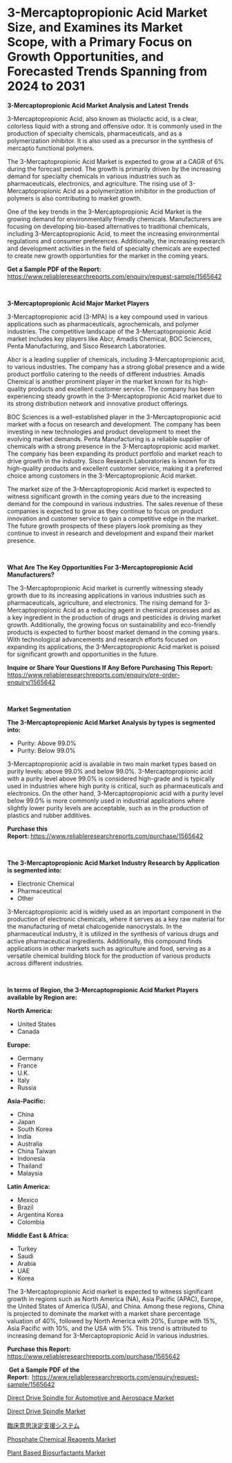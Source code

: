 <p><h1>3-Mercaptopropionic Acid Market Size, and Examines its Market Scope, with a Primary Focus on Growth Opportunities, and Forecasted Trends Spanning from 2024 to 2031</h1></p><p><strong>3-Mercaptopropionic Acid Market Analysis and Latest Trends</strong></p>
<p><p>3-Mercaptopropionic Acid, also known as thiolactic acid, is a clear, colorless liquid with a strong and offensive odor. It is commonly used in the production of specialty chemicals, pharmaceuticals, and as a polymerization inhibitor. It is also used as a precursor in the synthesis of mercapto functional polymers.</p><p>The 3-Mercaptopropionic Acid Market is expected to grow at a CAGR of 6% during the forecast period. The growth is primarily driven by the increasing demand for specialty chemicals in various industries such as pharmaceuticals, electronics, and agriculture. The rising use of 3-Mercaptopropionic Acid as a polymerization inhibitor in the production of polymers is also contributing to market growth.</p><p>One of the key trends in the 3-Mercaptopropionic Acid Market is the growing demand for environmentally friendly chemicals. Manufacturers are focusing on developing bio-based alternatives to traditional chemicals, including 3-Mercaptopropionic Acid, to meet the increasing environmental regulations and consumer preferences. Additionally, the increasing research and development activities in the field of specialty chemicals are expected to create new growth opportunities for the market in the coming years.</p></p>
<p><strong>Get a Sample PDF of the Report:&nbsp;</strong> <a href="https://www.reliableresearchreports.com/enquiry/request-sample/1565642">https://www.reliableresearchreports.com/enquiry/request-sample/1565642</a></p>
<p>&nbsp;</p>
<p><strong>3-Mercaptopropionic Acid Major Market Players</strong></p>
<p><p>3-Mercaptopropionic acid (3-MPA) is a key compound used in various applications such as pharmaceuticals, agrochemicals, and polymer industries. The competitive landscape of the 3-Mercaptopropionic Acid market includes key players like Abcr, Amadis Chemical, BOC Sciences, Penta Manufacturing, and Sisco Research Laboratories.</p><p>Abcr is a leading supplier of chemicals, including 3-Mercaptopropionic acid, to various industries. The company has a strong global presence and a wide product portfolio catering to the needs of different industries. Amadis Chemical is another prominent player in the market known for its high-quality products and excellent customer service. The company has been experiencing steady growth in the 3-Mercaptopropionic Acid market due to its strong distribution network and innovative product offerings.</p><p>BOC Sciences is a well-established player in the 3-Mercaptopropionic acid market with a focus on research and development. The company has been investing in new technologies and product development to meet the evolving market demands. Penta Manufacturing is a reliable supplier of chemicals with a strong presence in the 3-Mercaptopropionic acid market. The company has been expanding its product portfolio and market reach to drive growth in the industry. Sisco Research Laboratories is known for its high-quality products and excellent customer service, making it a preferred choice among customers in the 3-Mercaptopropionic Acid market.</p><p>The market size of the 3-Mercaptopropionic Acid market is expected to witness significant growth in the coming years due to the increasing demand for the compound in various industries. The sales revenue of these companies is expected to grow as they continue to focus on product innovation and customer service to gain a competitive edge in the market. The future growth prospects of these players look promising as they continue to invest in research and development and expand their market presence.</p></p>
<p>&nbsp;</p>
<p><strong>What Are The Key Opportunities For 3-Mercaptopropionic Acid Manufacturers?</strong></p>
<p><p>The 3-Mercaptopropionic Acid market is currently witnessing steady growth due to its increasing applications in various industries such as pharmaceuticals, agriculture, and electronics. The rising demand for 3-Mercaptopropionic Acid as a reducing agent in chemical processes and as a key ingredient in the production of drugs and pesticides is driving market growth. Additionally, the growing focus on sustainability and eco-friendly products is expected to further boost market demand in the coming years. With technological advancements and research efforts focused on expanding its applications, the 3-Mercaptopropionic Acid market is poised for significant growth and opportunities in the future.</p></p>
<p><strong>Inquire or Share Your Questions If Any Before Purchasing This Report:</strong> <a href="https://www.reliableresearchreports.com/enquiry/pre-order-enquiry/1565642">https://www.reliableresearchreports.com/enquiry/pre-order-enquiry/1565642</a></p>
<p>&nbsp;</p>
<p><strong>Market Segmentation</strong></p>
<p><strong>The 3-Mercaptopropionic Acid Market Analysis by types is segmented into:</strong></p>
<p><ul><li>Purity: Above 99.0%</li><li>Purity: Below 99.0%</li></ul></p>
<p><p>3-Mercaptopropionic acid is available in two main market types based on purity levels: above 99.0% and below 99.0%. 3-Mercaptopropionic acid with a purity level above 99.0% is considered high-grade and is typically used in industries where high purity is critical, such as pharmaceuticals and electronics. On the other hand, 3-Mercaptopropionic acid with a purity level below 99.0% is more commonly used in industrial applications where slightly lower purity levels are acceptable, such as in the production of plastics and rubber additives.</p></p>
<p><strong>Purchase this Report:&nbsp;</strong><a href="https://www.reliableresearchreports.com/purchase/1565642">https://www.reliableresearchreports.com/purchase/1565642</a></p>
<p>&nbsp;</p>
<p><strong>The 3-Mercaptopropionic Acid Market Industry Research by Application is segmented into:</strong></p>
<p><ul><li>Electronic Chemical</li><li>Pharmaceutical</li><li>Other</li></ul></p>
<p><p>3-Mercaptopropionic acid is widely used as an important component in the production of electronic chemicals, where it serves as a key raw material for the manufacturing of metal chalcogenide nanocrystals. In the pharmaceutical industry, it is utilized in the synthesis of various drugs and active pharmaceutical ingredients. Additionally, this compound finds applications in other markets such as agriculture and food, serving as a versatile chemical building block for the production of various products across different industries.</p></p>
<p>&nbsp;</p>
<p><strong>In terms of Region, the 3-Mercaptopropionic Acid Market Players available by Region are:</strong></p>
<p>
    <p> <strong> North America: </strong>
        <ul>
            <li>United States</li>
            <li>Canada</li>
        </ul>
        </p> 
    <p> <strong> Europe: </strong>
        <ul>
            <li>Germany</li>
            <li>France</li>
            <li>U.K.</li>
            <li>Italy</li>
            <li>Russia</li>
        </ul>
        </p> 
    <p> <strong> Asia-Pacific: </strong>
        <ul>
            <li>China</li>
            <li>Japan</li>
            <li>South Korea</li>
            <li>India</li>
            <li>Australia</li>
            <li>China Taiwan</li>
            <li>Indonesia</li>
            <li>Thailand</li>
            <li>Malaysia</li>
        </ul>
        </p> 
    <p> <strong> Latin America: </strong>
        <ul>
            <li>Mexico</li>
            <li>Brazil</li>
            <li>Argentina Korea</li>
            <li>Colombia</li>
        </ul>
        </p> 
    <p> <strong> Middle East & Africa: </strong>
        <ul>
            <li>Turkey</li>
            <li>Saudi</li>
            <li>Arabia</li>
            <li>UAE</li>
            <li>Korea</li>
        </ul>
    </p>
    </p>
<p><p>The 3-Mercaptopropionic Acid market is expected to witness significant growth in regions such as North America (NA), Asia Pacific (APAC), Europe, the United States of America (USA), and China. Among these regions, China is projected to dominate the market with a market share percentage valuation of 40%, followed by North America with 20%, Europe with 15%, Asia Pacific with 10%, and the USA with 5%. This trend is attributed to increasing demand for 3-Mercaptopropionic Acid in various industries.</p></p>
<p><strong>Purchase this Report: </strong><a href="https://www.reliableresearchreports.com/purchase/1565642">https://www.reliableresearchreports.com/purchase/1565642</a></p>
<p>&nbsp;<strong>Get a Sample PDF of the Report:&nbsp;&nbsp;</strong><a href="https://www.reliableresearchreports.com/enquiry/request-sample/1565642">https://www.reliableresearchreports.com/enquiry/request-sample/1565642</a></p>
<p><strong></strong></p>
<p><p><a href="https://issuu.com/reportprime-2/docs/direct-drive-spindle-for-automotive-and-aerospace-">Direct Drive Spindle for Automotive and Aerospace Market</a></p><p><a href="https://issuu.com/reportprime-2/docs/direct-drive-spindle-market-size-2030.pptx">Direct Drive Spindle Market</a></p><p><a href="https://github.com/ddwcuskozol07187/Market-Research-Report-List-1/blob/main/5981310153.md">臨床意思決定支援システム</a></p><p><a href="https://github.com/josesg55/Market-Research-Report-List-1/blob/main/phosphate-chemical-reagents-market.md">Phosphate Chemical Reagents Market</a></p><p><a href="https://github.com/mancsybtousav/Market-Research-Report-List-1/blob/main/plant-based-biosurfactants-market.md">Plant Based Biosurfactants Market</a></p></p>